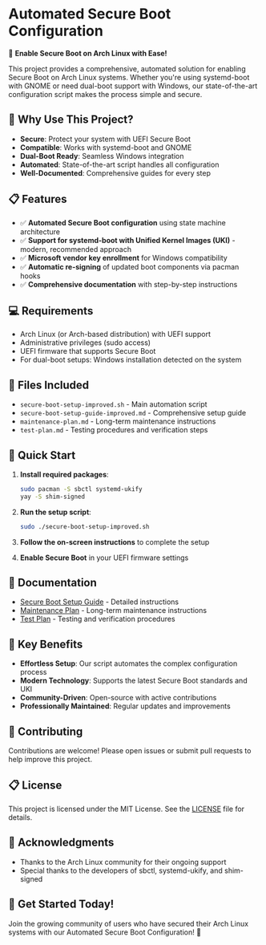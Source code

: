 # Automated Secure Boot Configuration

🚀 **Enable Secure Boot on Arch Linux with Ease!**

This project provides a comprehensive, automated solution for enabling Secure Boot on Arch Linux systems. Whether you're using systemd-boot with GNOME or need dual-boot support with Windows, our state-of-the-art configuration script makes the process simple and secure.

## 🎯 Why Use This Project?

- **Secure**: Protect your system with UEFI Secure Boot
- **Compatible**: Works with systemd-boot and GNOME
- **Dual-Boot Ready**: Seamless Windows integration
- **Automated**: State-of-the-art script handles all configuration
- **Well-Documented**: Comprehensive guides for every step

## 📋 Features

- ✅ **Automated Secure Boot configuration** using state machine architecture
- ✅ **Support for systemd-boot with Unified Kernel Images (UKI)** - modern, recommended approach
- ✅ **Microsoft vendor key enrollment** for Windows compatibility
- ✅ **Automatic re-signing** of updated boot components via pacman hooks
- ✅ **Comprehensive documentation** with step-by-step instructions

## 💻 Requirements

- Arch Linux (or Arch-based distribution) with UEFI support
- Administrative privileges (sudo access)
- UEFI firmware that supports Secure Boot
- For dual-boot setups: Windows installation detected on the system

## 📁 Files Included

- `secure-boot-setup-improved.sh` - Main automation script
- `secure-boot-setup-guide-improved.md` - Comprehensive setup guide
- `maintenance-plan.md` - Long-term maintenance instructions
- `test-plan.md` - Testing procedures and verification steps

## 🚀 Quick Start

1. **Install required packages**:
   ```bash
   sudo pacman -S sbctl systemd-ukify
   yay -S shim-signed
   ```

2. **Run the setup script**:
   ```bash
   sudo ./secure-boot-setup-improved.sh
   ```

3. **Follow the on-screen instructions** to complete the setup

4. **Enable Secure Boot** in your UEFI firmware settings

## 📖 Documentation

- [Secure Boot Setup Guide](secure-boot-setup-guide-improved.md) - Detailed instructions
- [Maintenance Plan](maintenance-plan.md) - Long-term maintenance instructions
- [Test Plan](test-plan.md) - Testing and verification procedures

## 🎯 Key Benefits

- **Effortless Setup**: Our script automates the complex configuration process
- **Modern Technology**: Supports the latest Secure Boot standards and UKI
- **Community-Driven**: Open-source with active contributions
- **Professionally Maintained**: Regular updates and improvements

## 🤝 Contributing

Contributions are welcome! Please open issues or submit pull requests to help improve this project.

## 📋 License

This project is licensed under the MIT License. See the [LICENSE](LICENSE) file for details.

## 🙏 Acknowledgments

- Thanks to the Arch Linux community for their ongoing support
- Special thanks to the developers of sbctl, systemd-ukify, and shim-signed

## 🌟 Get Started Today!

Join the growing community of users who have secured their Arch Linux systems with our Automated Secure Boot Configuration! 🎉